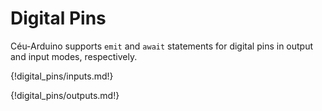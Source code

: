 # Digital Pins

Céu-Arduino supports `emit` and `await` statements for digital pins in output
and input modes, respectively.

{!digital_pins/inputs.md!}

{!digital_pins/outputs.md!}
